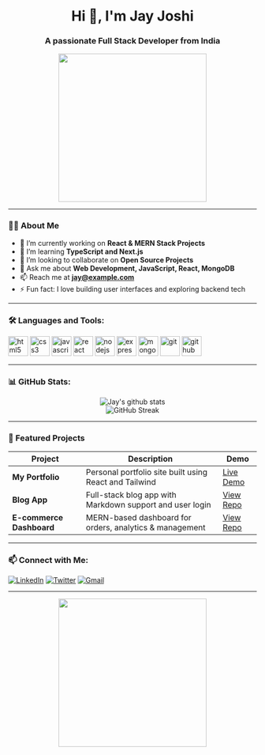 <h1 align="center">Hi 👋, I'm Jay Joshi</h1>
<h3 align="center">A passionate Full Stack Developer from India</h3>

<p align="center">
  <img src="https://media.giphy.com/media/qgQUggAC3Pfv687qPC/giphy.gif" width="300"/>
</p>

---

### 🧑‍💻 About Me
- 🔭 I’m currently working on **React & MERN Stack Projects**
- 🌱 I’m learning **TypeScript and Next.js**
- 👯 I’m looking to collaborate on **Open Source Projects**
- 💬 Ask me about **Web Development, JavaScript, React, MongoDB**
- 📫 Reach me at **jay@example.com**
- ⚡ Fun fact: I love building user interfaces and exploring backend tech

---

### 🛠️ Languages and Tools:

<p align="left">
  <img src="https://cdn.jsdelivr.net/gh/devicons/devicon/icons/html5/html5-original.svg" height="40" alt="html5" />
  <img src="https://cdn.jsdelivr.net/gh/devicons/devicon/icons/css3/css3-original.svg" height="40" alt="css3" />
  <img src="https://cdn.jsdelivr.net/gh/devicons/devicon/icons/javascript/javascript-original.svg" height="40" alt="javascript" />
  <img src="https://cdn.jsdelivr.net/gh/devicons/devicon/icons/react/react-original.svg" height="40" alt="react" />
  <img src="https://cdn.jsdelivr.net/gh/devicons/devicon/icons/nodejs/nodejs-original.svg" height="40" alt="nodejs" />
  <img src="https://cdn.jsdelivr.net/gh/devicons/devicon/icons/express/express-original.svg" height="40" alt="express" />
  <img src="https://cdn.jsdelivr.net/gh/devicons/devicon/icons/mongodb/mongodb-original.svg" height="40" alt="mongodb" />
  <img src="https://cdn.jsdelivr.net/gh/devicons/devicon/icons/git/git-original.svg" height="40" alt="git" />
  <img src="https://cdn.jsdelivr.net/gh/devicons/devicon/icons/github/github-original.svg" height="40" alt="github" />
</p>

---

### 📊 GitHub Stats:

<p align="center">
  <img src="https://github-readme-stats.vercel.app/api?username=yourusername&show_icons=true&theme=radical" alt="Jay's github stats" />
  <br/>
  <img src="https://github-readme-streak-stats.herokuapp.com/?user=yourusername&theme=radical" alt="GitHub Streak" />
</p>

---

### 🌟 Featured Projects

| Project | Description | Demo |
|--------|-------------|------|
| **My Portfolio** | Personal portfolio site built using React and Tailwind | [Live Demo](https://portfolioo-1xkb.vercel.app/) |
| **Blog App** | Full-stack blog app with Markdown support and user login | [View Repo](https://github.com/yourusername/blog-app) |
| **E-commerce Dashboard** | MERN-based dashboard for orders, analytics & management | [View Repo](https://github.com/yourusername/dashboard) |

---

### 📫 Connect with Me:

[![LinkedIn](https://img.shields.io/badge/LinkedIn-blue?style=for-the-badge&logo=linkedin&logoColor=white)](https://linkedin.com/in/yourusername)
[![Twitter](https://img.shields.io/badge/Twitter-black?style=for-the-badge&logo=twitter&logoColor=white)](https://twitter.com/yourusername)
[![Gmail](https://img.shields.io/badge/Gmail-red?style=for-the-badge&logo=gmail&logoColor=white)](mailto:jay@example.com)

---

<p align="center">
  <img src="https://media.giphy.com/media/3oriO0OEd9QIDdllqo/giphy.gif" width="300"/>
</p>
